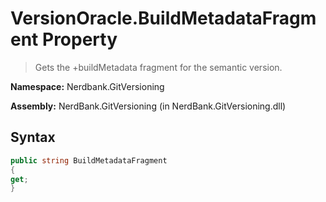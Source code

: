 # VersionOracle.BuildMetadataFragment Property
> Gets the +buildMetadata fragment for the semantic version.

**Namespace:** Nerdbank.GitVersioning

**Assembly:** NerdBank.GitVersioning (in NerdBank.GitVersioning.dll)
## Syntax
~~~~csharp
public string BuildMetadataFragment
{
get;
}
~~~~
